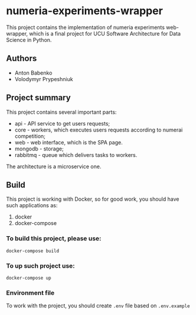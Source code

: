 # numeria-experiments-wrapper

This project contains the implementation of numeria experiments web-wrapper, which is a final project for UCU Software Architecture for Data Science in Python.

## Authors
- Anton Babenko
- Volodymyr Prypeshniuk

## Project summary
This project contains several important parts:
- api - API service to get users requests;
- core - workers, which executes users requests according to numerai competition;
- web - web interface, which is the SPA page.
- mongodb - storage;
- rabbitmq - queue which delivers tasks to workers.

The architecture is a microservice one.

## Build
This project is working with Docker, so for good work, you should have such applications as:
1. docker
2. docker-compose

### To build this project, please use:
```
docker-compose build
```

### To up such project use:
```
docker-compose up
```

### Environment file
To work with the project, you should create `.env` file based on `.env.example`

